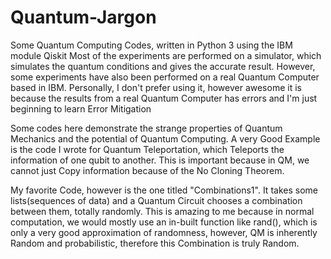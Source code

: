 # Quantum-Jargon
Some Quantum Computing Codes, written in Python 3 using the IBM module Qiskit
Most of the experiments are performed on a simulator, which simulates the quantum conditions
and gives the accurate result. However, some experiments have also been performed on a real Quantum Computer
based in IBM. Personally, I don't prefer using it, however awesome it is because the results from a real Quantum
Computer has errors and I'm just beginning to learn Error Mitigation

Some codes here demonstrate the strange properties of Quantum Mechanics and the potential
of Quantum Computing. A very Good Example is the code I wrote for Quantum Teleportation, which
Teleports the information of one qubit to another. This is important because in QM, we cannot just
Copy information because of the No Cloning Theorem.

My favorite Code, however is the one titled "Combinations1". It takes some lists(sequences of data) and a Quantum Circuit chooses
a combination between them, totally randomly. This is amazing to me because in normal computation, we would mostly use an in-built
function like rand(), which is only a very good approximation of randomness, however, QM is inherently Random and probabilistic, therefore this
Combination is truly Random.
